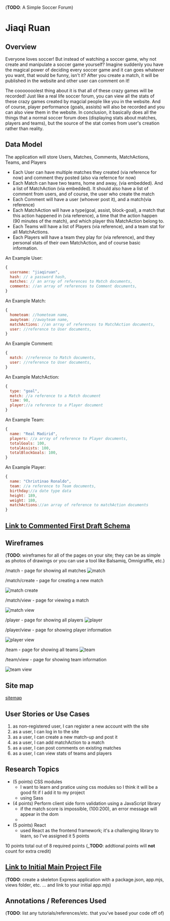 (__TODO__: A Simple Soccer Forum)

# Jiaqi Ruan

## Overview

Everyone loves soccer! But instead of watching a soccer game, why not create and manipulate a soccer game yourself? Imagine suddenly you have the magical power of deciding every soccer game and it can goes whatever you want, that would be funny, isn't it? After you create a match, it will be published in the website and other user can comment on it!

The cooooooolest thing about it is that all of these crazy games will be recorded! Just like a real life soccer forum, you can view all the stats of these crazy games created by magcial people like you in the website. And of course, player performance (goals, assists) will also be recorded and you can also view them in the website. In conclusion, it basically does all the things that a normal soccer forum does (displaying stats about matches, players and teams), but the source of the stat comes from user's creation rather than reality. 

## Data Model

The application will store Users, Matches, Comments, MatchActions, Teams, and Players

* Each User can have multiple matches they created (via reference for now) and comment they posted (also via refernce for now)
* Each Match can have two teams, home and away, (via embedded). And a list of MatchAction (via embedded). It should also have a list of comment from users, and of course, the user who create the match
* Each Comment will have a user (whoever post it), and a match(via reference)
* Each MatchAction will have a type(goal, assist, block-goal), a match that this action happened in (via reference), a time that the action happen (90 minutes of the match), and which player this MatchAction belong to.
* Each Teams will have a list of Players (via reference), and a team stat for all MatchActions.
* Each Players will have a team they play for (via reference), and they personal stats of their own MatchAction, and of course basic information. 

An Example User:

```javascript
{
  username: "jiaqiruan",
  hash: // a password hash,
  matches: // an array of references to Match documents,
  comments: //an array of references to Comment documents,
}
```

An Example Match:

```javascript
{
  hometeam: //hometeam name,
  awayteam: //awayteam name,
  matchActions: //an array of references to MatchAction documents,
  user: //reference to User documents,
}
```
An Example Comment:

```javascript
{
  match: //reference to Match documents,
  user: //reference to User documents,
}
```
An Example MatchAction:

```javascript
{
  type: "goal",
  match: //a reference to a Match document
  time: 90,
  player://a reference to a Player document
}
```

An Example Team:

```javascript
{
  name: "Real Madirid",
  players: //a array of reference to Player documents,
  totalGoals: 100,
  totalAssists: 100,
  totalBlockGoals: 100,
}
```
An Example Player:

```javascript
{
  name: "Christinao Ronaldo",
  team: //a reference to Team documents,
  birthday://a date type data
  height: 189,
  weight: 180,
  matchActions://an array of reference to matchAction documents
}
```


## [Link to Commented First Draft Schema](db.mjs) 


## Wireframes

(__TODO__: wireframes for all of the pages on your site; they can be as simple as photos of drawings or you can use a tool like Balsamiq, Omnigraffle, etc.)

/match - page for showing all matches
![match](documentation/match.png)

/match/create - page for creating a new match

![match create](documentation/match_create.png)

/match/view - page for viewing a match

![match view](documentation/match_view.png)

/player - page for showing all players
![player](documentation/player.png)

/player/view - page for showing player information

![player view](documentation/player_view.png)

/team - page for showing all teams
![team](documentation/team.png)

/team/view - page for showing team information

![team view](documentation/team_view.png)

## Site map

[sitemap](documentation/sitemap.png)
## User Stories or Use Cases

1. as non-registered user, I can register a new account with the site
2. as a user, I can log in to the site
3. as a user, I can create a new match-up and post it
4. as a user, I can add matchAction to a match
5. as a user, I can post comments on existing matches
6. as a user, I can view stats of teams and players

## Research Topics

* (5 points) CSS modules
    * I want to learn and pratice using css modules so I think it will be a good fit if I add it to my project
    * using Sass
* (4 points) Perform client side form validation using a JavaScript library
    * if the match score is impossible, (100:200), an error message will appear in the dom
    * 
* (5 points) React
    * used React as the frontend framework; it's a challenging library to learn, so I've assigned it 5 points

10 points total out of 8 required points (___TODO__: addtional points will __not__ count for extra credit)


## [Link to Initial Main Project File](app.mjs) 

(__TODO__: create a skeleton Express application with a package.json, app.mjs, views folder, etc. ... and link to your initial app.mjs)

## Annotations / References Used

(__TODO__: list any tutorials/references/etc. that you've based your code off of)

